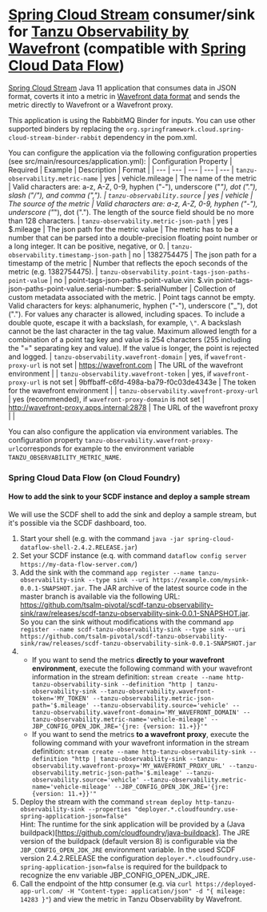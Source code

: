 # [Spring Cloud Stream](https://spring.io/projects/spring-cloud-stream) consumer/sink for [Tanzu Observability by Wavefront](https://tanzu.vmware.com/observability) (compatible with [Spring Cloud Data Flow](https://dataflow.spring.io/))

[Spring Cloud Stream](https://spring.io/projects/spring-cloud-stream) Java 11 application that consumes data in JSON 
format, coverts it into a metric in [Wavefront data format](https://docs.wavefront.com/wavefront_data_format.html) and 
sends the metric directly to Wavefront or a Wavefront proxy.

This application is using the RabbitMQ Binder for inputs. 
You can use other supported binders by replacing the `org.springframework.cloud.spring-cloud-stream-binder-rabbit` 
dependency in the pom.xml. 
  
You can configure the application via the following configuration properties (see src/main/resources/application.yml):
| Configuration Property | Required | Example | Description | Format |
| --- | --- | --- | --- | --- |
`tanzu-observability.metric-name` | yes | vehicle.mileage | The name of the metric | Valid characters are: a-z, A-Z, 0-9, hyphen ("-"), underscore ("_"), dot ("."), slash ("/"), and comma (","). |
`tanzu-observability.source` | yes | vehicle | The source of the metric | Valid characters are: a-z, A-Z, 0-9, hyphen ("-"), underscore ("_"), dot ("."). The length of the source field should be no more than 128 characters. |
`tanzu-observability.metric-json-path` | yes | $.mileage | The json path for the metric value | The metric has to be a number that can be parsed into a double-precision floating point number or a long integer. It can be positive, negative, or 0. |
`tanzu-observability.timestamp-json-path` | no | 1382754475 | The json path for a timestamp of the metric | Number that reflects the epoch seconds of the metric (e.g. 1382754475). |
`tanzu-observability.point-tags-json-paths-point-value` | no | point-tags-json-paths-point-value.vin: $.vin point-tags-json-paths-point-value.serial-number: $.serialNumber | Collection of custom metadata associated with the metric. | Point tags cannot be empty. Valid characters for keys: alphanumeric, hyphen ("-"), underscore ("_"), dot ("."). For values any character is allowed, including spaces. To include a double quote, escape it with a backslash, for example, `\"`. A backslash cannot be the last character in the tag value. Maximum allowed length for a combination of a point tag key and value is 254 characters (255 including the "=" separating key and value). If the value is longer, the point is rejected and logged. |
`tanzu-observability.wavefront-domain` | yes, if `wavefront-proxy-url` is not set | https://wavefront.com | The URL of the wavefront environment  | |
`tanzu-observability.wavefront-token` | yes, if `wavefront-proxy-url` is not set | 9bffbaff-c6fd-498a-ba79-f0c03de4343e | The token for the wavefront environment | |
`tanzu-observability.wavefront-proxy-url` | yes (recommended), if `wavefront-proxy-domain` is not set | http://wavefront-proxy.apps.internal:2878 | The URL of the wavefront proxy  | |

You can also configure the application via environment variables.
The configuration property `tanzu-observability.wavefront-proxy-url`corresponds for example to the environment 
variable `TANZU_OBSERVABILITY_METRIC_NAME`.

### Spring Cloud Data Flow (on Cloud Foundry)

#### How to add the sink to your SCDF instance and deploy a sample stream 

We will use the SCDF shell to add the sink and deploy a sample stream, but it's possible via the SCDF dashboard, too.

1. Start your shell (e.g. with the command `java -jar spring-cloud-dataflow-shell-2.4.2.RELEASE.jar`)
2. Set your SCDF instance (e.q. with command `dataflow config server https://my-data-flow-server.com/`)
3. Add the sink with the command `app register --name tanzu-observability-sink --type sink --uri https://example.com/mysink-0.0.1-SNAPSHOT.jar`.
The JAR archive of the latest source code in the master branch is available 
via the following URL: https://github.com/tsalm-pivotal/scdf-tanzu-observability-sink/raw/releases/scdf-tanzu-observability-sink-0.0.1-SNAPSHOT.jar. 
So you can the sink without modifications with the command `app register --name scdf-tanzu-observability-sink --type sink --uri https://github.com/tsalm-pivotal/scdf-tanzu-observability-sink/raw/releases/scdf-tanzu-observability-sink-0.0.1-SNAPSHOT.jar`
4. 
    - If you want to send the metrics **directly to your wavefront environment**, execute the following command with 
    your wavefront information in the stream definition:
    `stream create --name http-tanzu-observability-sink --definition "http | tanzu-observability-sink --tanzu-observability.wavefront-token='MY_TOKEN' --tanzu-observability.metric-json-path='$.mileage' --tanzu-observability.source='vehicle' --tanzu-observability.wavefront-domain='MY_WAVEFRONT_DOMAIN' --tanzu-observability.metric-name='vehicle-mileage' --JBP_CONFIG_OPEN_JDK_JRE='{jre: {version: 11.+}}'"`
    - If you want to send the metrics **to a wavefront proxy**, execute the following command with your wavefront 
    information in the stream definition:
    `stream create --name http-tanzu-observability-sink --definition "http | tanzu-observability-sink --tanzu-observability.wavefront-proxy='MY_WAVEFRONT_PROXY_URL' --tanzu-observability.metric-json-path='$.mileage' --tanzu-observability.source='vehicle' --tanzu-observability.metric-name='vehicle-mileage' --JBP_CONFIG_OPEN_JDK_JRE='{jre: {version: 11.+}}'"`
5. Deploy the stream with the command `stream deploy http-tanzu-observability-sink --properties "deployer.*.cloudfoundry.use-spring-application-json=false"`  
Hint: The runtime for the sink application will be provided by a (Java buildpack)[https://github.com/cloudfoundry/java-buildpack]. 
The JRE version of the buildpack (default version 8) is configurable via the `JBP_CONFIG_OPEN_JDK_JRE` environment 
variable. In the used SCDF version 2.4.2.RELEASE the configuration `deployer.*.cloudfoundry.use-spring-application-json=false` 
is required for the buildpack to recognize the env variable JBP_CONFIG_OPEN_JDK_JRE.
6. Call the endpoint of the http consumer (e.g. via `curl https://deployed-app-url.com/ -H "Content-type: application/json" -d "{ mileage: 14283 }"`) and view the metric in Tanzu Observability by Wavefront.